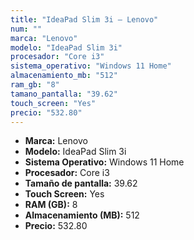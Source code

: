 ```yaml
---
title: "IdeaPad Slim 3i — Lenovo"
num: ""
marca: "Lenovo"
modelo: "IdeaPad Slim 3i"
procesador: "Core i3"
sistema_operativo: "Windows 11 Home"
almacenamiento_mb: "512"
ram_gb: "8"
tamano_pantalla: "39.62"
touch_screen: "Yes"
precio: "532.80"
---
```

<ul>
<li><strong>Marca:</strong> Lenovo</li>
<li><strong>Modelo:</strong> IdeaPad Slim 3i</li>
<li><strong>Sistema Operativo:</strong> Windows 11 Home</li>
<li><strong>Procesador:</strong> Core i3 </li>
<li><strong>Tamaño de pantalla:</strong> 39.62</li>
<li><strong>Touch Screen:</strong> Yes</li>
<li><strong>RAM (GB):</strong> 8</li>
<li><strong>Almacenamiento (MB):</strong> 512</li>
<li><strong>Precio:</strong> 532.80</li>
</ul>